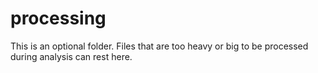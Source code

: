 # processing

This is an optional folder. Files that are too heavy or big to be processed during analysis can rest here. 

